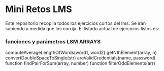 # Mini Retos LMS

Este repositorio recopila todos los ejercicios cortos del lms. Se irán subiendo a medida que los corrija. El listado actual de ejercicios listos es:

### funciones y parámetros LSM ARRAYS
computeAverageLengthOfWords(word1, word2) 
getNthElement(array, n) 
convertDoubleSpaceToSingle(str) 
areValidCredentials(name, password) 
function findPairForSum(array, number) 
function filterOddElements(arr) 
